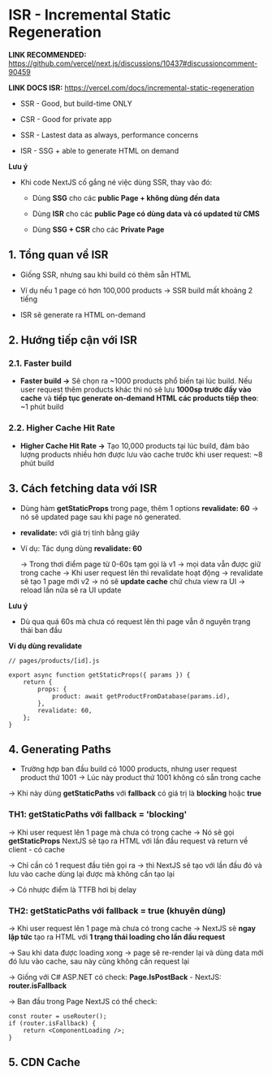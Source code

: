 # ISR - Incremental Static Regeneration

**LINK RECOMMENDED:** https://github.com/vercel/next.js/discussions/10437#discussioncomment-90459

**LINK DOCS ISR:** https://vercel.com/docs/incremental-static-regeneration

-   SSR - Good, but build-time ONLY

-   CSR - Good for private app

-   SSR - Lastest data as always, performance concerns

-   ISR - SSG + able to generate HTML on demand

**Lưu ý**

-   Khi code NextJS cố gắng né việc dùng SSR, thay vào đó:

    -   Dùng **SSG** cho các **public Page + không dùng đến data**

    -   Dùng **ISR** cho các **public Page có dùng data và có updated từ CMS**

    -   Dùng **SSG + CSR** cho các **Private Page**

## 1. Tổng quan về ISR

-   Giống SSR, nhưng sau khi build có thêm sẵn HTML

-   Ví dụ nếu 1 page có hơn 100,000 products -> SSR build mất khoảng 2 tiếng

-   ISR sẽ generate ra HTML on-demand

## 2. Hướng tiếp cận với ISR

### 2.1. Faster build

-   **Faster build ->** Sẽ chọn ra ~1000 products phổ biến tại lúc build. Nếu user request thêm products khác thì nó sẽ lưu **1000sp trước đấy vào cache** và **tiếp tục generate on-demand HTML các products tiếp theo**: ~1 phút build

### 2.2. Higher Cache Hit Rate

-   **Higher Cache Hit Rate ->** Tạo 10,000 products tại lúc build, đảm bảo lượng products nhiều hơn được lưu vào cache trước khi user request: ~8 phút build

## 3. Cách fetching data với ISR

-   Dùng hàm **getStaticProps** trong page, thêm 1 options **revalidate: 60** -> nó sẽ updated page sau khi page nó generated.

-   **revalidate:** với giá trị tính bằng giây

-   Ví dụ: Tác dụng dùng **revalidate: 60**

    -> Trong thơi điểm page từ 0-60s tạm gọi là v1 -> mọi data vẫn được giữ trong cache
    -> Khi user request lên thì revalidate hoạt động -> revalidate sẽ tạo 1 page mới v2 -> nó sẽ **update cache** chứ chưa view ra UI -> reload lần nữa sẽ ra UI update

**Lưu ý**

-   Dù qua quá 60s mà chưa có request lên thì page vẫn ở nguyên trạng thái ban đầu

**Ví dụ dùng revalidate**

```tsx
// pages/products/[id].js

export async function getStaticProps({ params }) {
    return {
        props: {
            product: await getProductFromDatabase(params.id),
        },
        revalidate: 60,
    };
}
```

## 4. Generating Paths

-   Trường hợp ban đầu build có 1000 products, nhưng user request product thứ 1001 -> Lúc này product thứ 1001 không có sẵn trong cache

-> Khi này dùng **getStaticPaths** với **fallback** có giá trị là **blocking** hoặc **true**

### TH1: **getStaticPaths** với **fallback = 'blocking'**

-> Khi user request lên 1 page mà chưa có trong cache -> Nó sẽ gọi **getStaticProps** NextJS sẽ tạo ra HTML với lần đầu request và return về client - có cache

-> Chỉ cần có 1 request đầu tiên gọi ra -> thì NextJS sẽ tạo với lần đầu đó và lưu vào cache dùng lại được mà không cần tạo lại

-> Có nhược điểm là TTFB hơi bị delay

### TH2: **getStaticPaths** với **fallback = true (khuyên dùng)**

-> Khi user request lên 1 page mà chưa có trong cache -> NextJS sẽ **ngay lập tức** tạo ra HTML với **1 trạng thái loading cho lần đầu request**

-> Sau khi data được loading xong -> page sẽ re-render lại và dùng data mới đó lưu vào cache, sau này cũng không cần request lại

-> Giống với C# ASP.NET có check: **Page.IsPostBack** - NextJS: **router.isFallback**

-> Ban đầu trong Page NextJS có thể check:

```tsx
const router = useRouter();
if (router.isFallback) {
    return <ComponentLoading />;
}
```

## 5. CDN Cache
